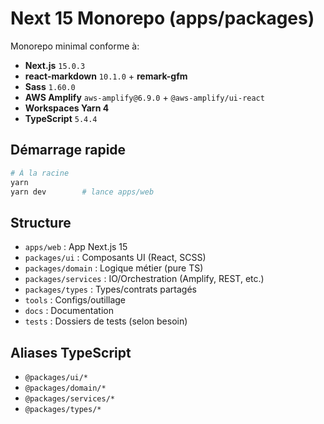 # Next 15 Monorepo (apps/packages)

Monorepo minimal conforme à:

- **Next.js** `15.0.3`
- **react-markdown** `10.1.0` + **remark-gfm**
- **Sass** `1.60.0`
- **AWS Amplify** `aws-amplify@6.9.0` + `@aws-amplify/ui-react`
- **Workspaces Yarn 4**
- **TypeScript** `5.4.4`

## Démarrage rapide

```bash
# À la racine
yarn
yarn dev        # lance apps/web
```

## Structure

- `apps/web` : App Next.js 15
- `packages/ui` : Composants UI (React, SCSS)
- `packages/domain` : Logique métier (pure TS)
- `packages/services` : IO/Orchestration (Amplify, REST, etc.)
- `packages/types` : Types/contrats partagés
- `tools` : Configs/outillage
- `docs` : Documentation
- `tests` : Dossiers de tests (selon besoin)

## Aliases TypeScript

- `@packages/ui/*`
- `@packages/domain/*`
- `@packages/services/*`
- `@packages/types/*`
